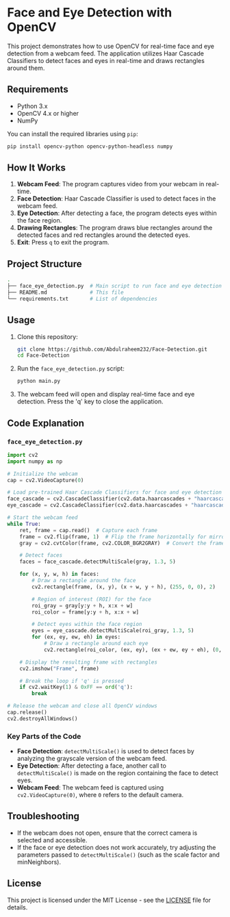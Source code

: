 
# Face and Eye Detection with OpenCV

This project demonstrates how to use OpenCV for real-time face and eye detection from a webcam feed. The application utilizes Haar Cascade Classifiers to detect faces and eyes in real-time and draws rectangles around them.

## Requirements

- Python 3.x
- OpenCV 4.x or higher
- NumPy

You can install the required libraries using `pip`:

```bash
pip install opencv-python opencv-python-headless numpy
```

## How It Works

1. **Webcam Feed**: The program captures video from your webcam in real-time.
2. **Face Detection**: Haar Cascade Classifier is used to detect faces in the webcam feed.
3. **Eye Detection**: After detecting a face, the program detects eyes within the face region.
4. **Drawing Rectangles**: The program draws blue rectangles around the detected faces and red rectangles around the detected eyes.
5. **Exit**: Press `q` to exit the program.

## Project Structure

```bash
.
├── face_eye_detection.py  # Main script to run face and eye detection
├── README.md              # This file
└── requirements.txt       # List of dependencies
```

## Usage

1. Clone this repository:

    ```bash
    git clone https://github.com/Abdulraheem232/Face-Detection.git
    cd Face-Detection
    ```

2. Run the `face_eye_detection.py` script:

    ```bash
    python main.py
    ```

3. The webcam feed will open and display real-time face and eye detection. Press the 'q' key to close the application.

## Code Explanation

### `face_eye_detection.py`

```python
import cv2
import numpy as np

# Initialize the webcam
cap = cv2.VideoCapture(0)

# Load pre-trained Haar Cascade Classifiers for face and eye detection
face_cascade = cv2.CascadeClassifier(cv2.data.haarcascades + "haarcascade_frontalface_default.xml")
eye_cascade = cv2.CascadeClassifier(cv2.data.haarcascades + "haarcascade_eye.xml")

# Start the webcam feed
while True:
    ret, frame = cap.read()  # Capture each frame
    frame = cv2.flip(frame, 1)  # Flip the frame horizontally for mirror view
    gray = cv2.cvtColor(frame, cv2.COLOR_BGR2GRAY)  # Convert the frame to grayscale

    # Detect faces
    faces = face_cascade.detectMultiScale(gray, 1.3, 5)

    for (x, y, w, h) in faces:
        # Draw a rectangle around the face
        cv2.rectangle(frame, (x, y), (x + w, y + h), (255, 0, 0), 2)

        # Region of interest (ROI) for the face
        roi_gray = gray[y:y + h, x:x + w]
        roi_color = frame[y:y + h, x:x + w]

        # Detect eyes within the face region
        eyes = eye_cascade.detectMultiScale(roi_gray, 1.3, 5)
        for (ex, ey, ew, eh) in eyes:
            # Draw a rectangle around each eye
            cv2.rectangle(roi_color, (ex, ey), (ex + ew, ey + eh), (0, 0, 255), 2)

    # Display the resulting frame with rectangles
    cv2.imshow("Frame", frame)

    # Break the loop if 'q' is pressed
    if cv2.waitKey(1) & 0xFF == ord('q'):
        break

# Release the webcam and close all OpenCV windows
cap.release()
cv2.destroyAllWindows()
```

### Key Parts of the Code

- **Face Detection**: `detectMultiScale()` is used to detect faces by analyzing the grayscale version of the webcam feed.
- **Eye Detection**: After detecting a face, another call to `detectMultiScale()` is made on the region containing the face to detect eyes.
- **Webcam Feed**: The webcam feed is captured using `cv2.VideoCapture(0)`, where `0` refers to the default camera.

## Troubleshooting

- If the webcam does not open, ensure that the correct camera is selected and accessible.
- If the face or eye detection does not work accurately, try adjusting the parameters passed to `detectMultiScale()` (such as the scale factor and minNeighbors).

## License

This project is licensed under the MIT License - see the [LICENSE](LICENSE) file for details.
